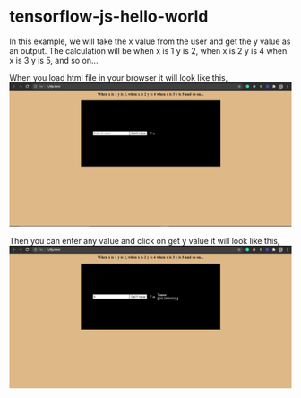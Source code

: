 # tensorflow-js-hello-world
In this example, we will take the x value from the user and get the y value as an output. The calculation will be when x is 1 y is 2, when x is 2 y is 4 when x is 3 y is 5, and so on... 

When you load html file in your browser it will look like this,
<img src="https://github.com/sonichandni/tensorflow-js-hello-world/blob/main/img-1.png">

Then you can enter any value and click on get y value it will look like this,
<img src="https://github.com/sonichandni/tensorflow-js-hello-world/blob/main/img-2.png">
